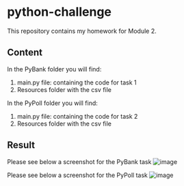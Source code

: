 # python-challenge
This repository contains my homework for Module 2.

## Content
In the PyBank folder you will find:
1. main.py file: containing the code for task 1
2. Resources folder with the csv file

In the PyPoll folder you will find:
1. main.py file: containing the code for task 2
2. Resources folder with the csv file


## Result

Please see below a screenshot for the PyBank task
![image](https://user-images.githubusercontent.com/123317735/223897076-375eeff3-5cbd-41b6-841f-75cdca768a39.png)


Please see below a screenshot for the PyPoll task
![image](https://user-images.githubusercontent.com/123317735/223905995-18b83dda-a3e8-484c-9c64-e6aa814618e9.png)
